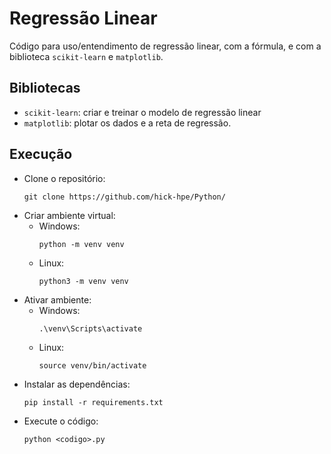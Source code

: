 # Regressão Linear

Código para uso/entendimento de regressão linear, com a fórmula, e com a biblioteca `scikit-learn` e `matplotlib`.

## Bibliotecas
- `scikit-learn`: criar e treinar o modelo de regressão linear
- `matplotlib`: plotar os dados e a reta de regressão.

## Execução
- Clone o repositório:
  ```
  git clone https://github.com/hick-hpe/Python/
  ```
- Criar ambiente virtual:
  - Windows:
    ```
    python -m venv venv
    ```
  - Linux:
    ```
    python3 -m venv venv
    ```
- Ativar ambiente:
  - Windows:
    ```
    .\venv\Scripts\activate
    ```
  - Linux:
    ```
    source venv/bin/activate
    ```
- Instalar as dependências:
  ```
  pip install -r requirements.txt
  ```
- Execute o código:
  ```
  python <codigo>.py
  ```
